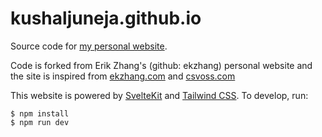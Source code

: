 # kushaljuneja.github.io

Source code for [my personal website](https://kushaljuneja.github.io).

Code is forked from Erik Zhang's (github: ekzhang) personal website and the site is inspired from [ekzhang.com](https://ekzhang.com) and [csvoss.com](https://csvoss.com)

This website is powered by [SvelteKit](https://kit.svelte.dev/) and
[Tailwind CSS](https://tailwindcss.com/). To develop, run:

```sh-session
$ npm install
$ npm run dev
```
